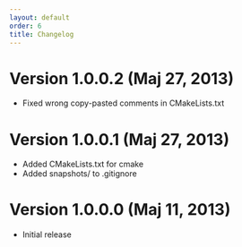 ```yaml
---
layout: default
order: 6
title: Changelog
---
```

# Version 1.0.0.2 (Maj 27, 2013)

* Fixed wrong copy-pasted comments in CMakeLists.txt

# Version 1.0.0.1 (Maj 27, 2013)

* Added CMakeLists.txt for cmake
* Added snapshots/ to .gitignore

# Version 1.0.0.0 (Maj 11, 2013)

* Initial release